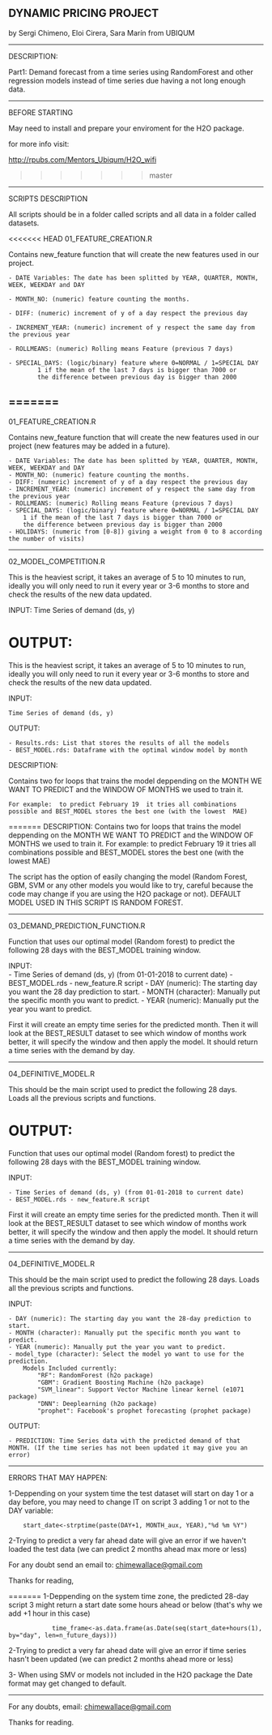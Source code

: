 DYNAMIC PRICING PROJECT
-
by Sergi Chimeno, Eloi Cirera, Sara Marín from UBIQUM
  
--------------------------------------------------------------------
DESCRIPTION: 
	
Part1: Demand forecast from a time series using RandomForest and other regression models instead of time series due having a not long enough data. 
   
---------------------------------------------------------------------
BEFORE STARTING

May need to install and prepare your enviroment for the H2O package.

for more info visit:

http://rpubs.com/Mentors_Ubiqum/H2O_wifi

>>>>>>> master
---------------------------------------------------------------------
SCRIPTS DESCRIPTION

All scripts should be in a folder called scripts and all data in a folder called datasets.

<<<<<<< HEAD
01_FEATURE_CREATION.R

Contains new_feature function that will create the new features used in our project.

	- DATE Variables: The date has been splitted by YEAR, QUARTER, MONTH, WEEK, WEEKDAY and DAY

	- MONTH_NO: (numeric) feature counting the months. 

	- DIFF: (numeric) increment of y of a day respect the previous day

	- INCREMENT_YEAR: (numeric) increment of y respect the same day from the previous year

	- ROLLMEANS: (numeric) Rolling means Feature (previous 7 days)

	- SPECIAL_DAYS: (logic/binary) feature where 0=NORMAL / 1=SPECIAL DAY
  			1 if the mean of the last 7 days is bigger than 7000 or 
  			the difference between previous day is bigger than 2000

=======
---------------------------------------------------------------------
01_FEATURE_CREATION.R

Contains new_feature function that will create the new features used in our project (new features may be added in a future).
	
	- DATE Variables: The date has been splitted by YEAR, QUARTER, MONTH, WEEK, WEEKDAY and DAY
	- MONTH_NO: (numeric) feature counting the months. 
	- DIFF: (numeric) increment of y of a day respect the previous day
	- INCREMENT_YEAR: (numeric) increment of y respect the same day from the previous year
	- ROLLMEANS: (numeric) Rolling means Feature (previous 7 days)
	- SPECIAL_DAYS: (logic/binary) feature where 0=NORMAL / 1=SPECIAL DAY
		1 if the mean of the last 7 days is bigger than 7000 or 
		the difference between previous day is bigger than 2000
	- HOLIDAYS: (numeric from [0-8]) giving a weight from 0 to 8 according the number of visits)
---------------------------------------------------------------------
02_MODEL_COMPETITION.R


This is the heaviest script, it takes an average of 5 to 10 minutes to run, ideally you will only need to run it every year or 3-6 months to store and check the results of the new data updated. 

INPUT: Time Series of demand (ds, y)

OUTPUT:   
=======
This is the heaviest script, it takes an average of 5 to 10 minutes to run, ideally you will only need to run it every year or 3-6 months to store and check the results of the new data updated.

INPUT: 	

	Time Series of demand (ds, y)

OUTPUT:

	- Results.rds: List that stores the results of all the models
	- BEST_MODEL.rds: Dataframe with the optimal window model by month 


DESCRIPTION: 

Contains two for loops that trains the model deppending on the MONTH WE WANT TO PREDICT and the WINDOW OF MONTHS we used to train it. 

	For example:  to predict February 19  it tries all combinations possible and BEST_MODEL stores the best one (with the lowest  MAE)

=======
DESCRIPTION:
Contains two for loops that trains the model deppending on the MONTH WE WANT TO PREDICT and the WINDOW OF MONTHS we used to train it.
For example:  to predict February 19  it tries all combinations possible and BEST_MODEL stores the best one (with the lowest  MAE)

The script has the option of easily changing the model (Random Forest, GBM, SVM or any other models you would like to try, careful because the code may change if you are using the H2O package or not). DEFAULT MODEL USED IN THIS SCRIPT IS RANDOM FOREST.

---------------------------------------------------------------------
03_DEMAND_PREDICTION_FUNCTION.R


Function that uses our optimal model (Random forest) to predict the following 28 days with the BEST_MODEL training window. 

INPUT:  
	- Time Series of demand (ds, y) (from 01-01-2018 to current date)
	- BEST_MODEL.rds 
	- new_feature.R script 
	- DAY (numeric): The starting day you want the 28 day prediction to start.
	- MONTH (character): Manually put the specific month you want to predict.
	- YEAR (numeric): Manually put the year you want to predict.
	
First it will create an empty time series for the predicted month. 
Then it will look at the BEST_RESULT dataset to see which window of months work better, it will specify the window and then apply the model.
It should return a time series with the demand by day.

---------------------------------------------------------------------

04_DEFINITIVE_MODEL.R

This should be the main script used to predict the following 28 days.  
Loads all the previous scripts and functions. 

OUTPUT:
=======
Function that uses our optimal model (Random forest) to predict the following 28 days with the BEST_MODEL training window.

INPUT:

	- Time Series of demand (ds, y) (from 01-01-2018 to current date) 
	- BEST_MODEL.rds - new_feature.R script 
	

First it will create an empty time series for the predicted month. Then it will look at the BEST_RESULT dataset to see which window of months work better, it will specify the window and then apply the model. It should return a time series with the demand by day.

---------------------------------------------------------------------
04_DEFINITIVE_MODEL.R

This should be the main script used to predict the following 28 days.
Loads all the previous scripts and functions.

INPUT:

	- DAY (numeric): The starting day you want the 28-day prediction to start. 
	- MONTH (character): Manually put the specific month you want to predict. 
	- YEAR (numeric): Manually put the year you want to predict.
	- model_type (character): Select the model yo want to use for the prediction. 
		Models Included currently:
			"RF": RandomForest (h2o package)
			"GBM": Gradient Boosting Machine (h2o package) 
			"SVM_linear": Support Vector Machine linear kernel (e1071 package)
			"DNN": Deeplearning (h2o package)
			"prophet": Facebook's prophet forecasting (prophet package)
			

OUTPUT: 
	
	- PREDICTION: Time Series data with the predicted demand of that MONTH. (If the time series has not been updated it may give you an error)

---------------------------------------------------------------------
ERRORS THAT MAY HAPPEN:

1-Deppending on your system time the test dataset will start on day 1 or a day before, you may need to change IT on script 3 adding 1 or not to the DAY variable:

		start_date<-strptime(paste(DAY+1, MONTH_aux, YEAR),"%d %m %Y")

2-Trying to predict a very far ahead date will give an error if we haven't loaded the test data (we can predict 2 months ahead max more or less)

For any doubt send an email to: chimewallace@gmail.com

Thanks for reading, 
  
=======
1-Deppending on the system time zone, the predicted 28-day script 3 might return a start date some hours ahead or below (that's why we add +1 hour in this case)

				time_frame<-as.data.frame(as.Date(seq(start_date+hours(1), by="day", len=n_future_days)))
				
2-Trying to predict a very far ahead date will give an error if time series hasn't been updated (we can predict 2 months ahead more or less)

3- When using SMV or models not included in the H2O package the Date format may get changed to default.

---------------------------------------------------------------------
For any doubts, email: chimewallace@gmail.com

Thanks for reading.

